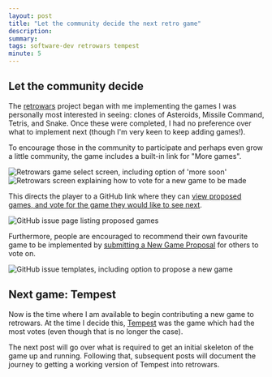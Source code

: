```yaml
---
layout: post
title: "Let the community decide the next retro game"
description: 
summary: 
tags: software-dev retrowars tempest
minute: 5
---
```


## Let the community decide

The [retrowars](https://github.com/retrowars/retrowars) project began with me implementing the games I was personally most interested in seeing: clones of Asteroids, Missile Command, Tetris, and Snake.
Once these were completed, I had no preference over what to implement next (though I'm very keen to keep adding games!).

To encourage those in the community to participate and perhaps even grow a little community, the game includes a built-in link for "More games".

<img class="border" src="{{ site.base_url }}/assets/images/tempest/master-game-select.png" alt="Retrowars game select screen, including option of 'more soon'" />

<img class="border" src="{{ site.base_url }}/assets/images/tempest/vote.png" alt="Retrowars screen explaining how to vote for a new game to be made" />

This directs the player to a GitHub link where they can [view proposed games, and vote for the game they would like to see next](https://github.com/retrowars/retrowars/issues?q=is%3Aissue+is%3Aopen+label%3Agame-proposal).

<img class="border" src="{{ site.base_url }}/assets/images/tempest/proposed-games.png" alt="GitHub issue page listing proposed games" />

Furthermore, people are encouraged to recommend their own favourite game to be implemented by [submitting a New Game Proposal](https://github.com/retrowars/retrowars/issues/new/choose) for others to vote on.

<img class="border" src="{{ site.base_url }}/assets/images/tempest/github-issue-templates.png" alt="GitHub issue templates, including option to propose a new game" />

## Next game: Tempest

Now is the time where I am available to begin contributing a new game to retrowars.
At the time I decide this, [Tempest](https://github.com/retrowars/retrowars/issues/10) was the game which had the most votes (even though that is no longer the case).

The next post will go over what is required to get an initial skeleton of the game up and running.
Following that, subsequent posts will document the journey to getting a working version of Tempest into retrowars.

